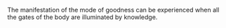 The manifestation of the mode of goodness can be experienced when all the gates of the body are illuminated by knowledge.